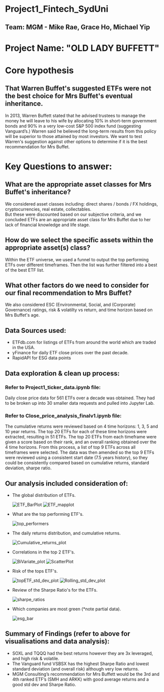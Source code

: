 # Project1_Fintech_SydUni
## Team: MGM - Mike Rae, Grace Ho, Michael Yip

# Project Name: "OLD LADY BUFFETT"

# Core hypothesis
## That Warren Buffet's suggested ETFs were not the best choice for Mrs Buffet's eventual inheritance.
In 2013, Warren Buffett stated that he advised trustees to manage the money he will leave to his wife by allocating
10% in short-term government bonds and 90% in a very low-cost S&P 500 index fund (suggesting Vanguard’s.)
Warren said he believed the long-term results from this policy will be superior to those attained by most investors.
We want to test Warren's suggestion against other options to determine if it is the best recommendation for Mrs Buffet.

# Key Questions to answer:
## What are the appropriate asset classes for Mrs Buffet's inheritance?
We considered asset classes including: direct shares / bonds / FX holdings, cryptocurrencies, real estate, collectables.  
But these were discounted based on our subjective criteria, and we concluded ETFs are an appropriate asset class for Mrs Buffet due to her lack of financial knowledge and life stage.

## How do we select the specific assets within the appropriate asset(s) class?
Within the ETF universe, we used a funnel to output the top performing ETFs over different timeframes.  Then the list was further filtered into a best of the best ETF list.

## What other factors do we need to consider for our final recommendation to Mrs Buffet?  
We also considered ESC (Environmental, Social, and (Corporate) Governance) ratings, risk & volatilty vs return, and time horizon based on Mrs Buffet's age.

## Data Sources used:
 - ETFdb.com for listings of ETFs from around the world which are traded in the USA.
 - yFinance for daily ETF close prices over the past decade.
 - RapidAPI for ESG data points

## Data exploration & clean up process:
### Refer to Project1_ticker_data.ipynb file:

Daily close price data for 561 ETFs over a decade was obtained.  They had to be broken up into 30 smaller data requests and pulled into Jupyter Lab.  

### Refer to Close_price_analysis_finalv1.ipynb file:

The cumulative returns were reviewed based on 4 time horizons: 1, 3, 5 and 10 year returns.  The top 20 ETFs for each of these time horizons were extracted, resulting in 51 ETFs.
The top 20 ETFs from each timeframe were given a score based on their rank, and an overall ranking obtained over the 4 time horizons.
From this process, a list of top 9 ETFs across all timeframes were selected.
The data was then amended so the top 9 ETFs were reviewed using a consistent start date (7.5 years history), so they could be consistently compared based on cumulative returns, standard deviation, sharpe ratio.


## Our analysis included consideration of:
 - The global distribution of ETFs.
    
    ![ETF_BarPlot](ETF_barplot.png)
    ![ETF_mapplot](ETF_mapplot.png)
 
 - What are the top performing ETF's.
     
     ![top_performers](top_performers.png)
 
 - The daily returns distribution, and cumulative returns.
     
     ![Cumulative_returns_plot](top_etf_cumrtn_plot.png)

 - Correlations in the top 2 ETF's.
    
    ![BiVariate_plot](bivariate.png)
    ![ScatterPlot](scatterplot.png)
    
 - Risk of the tops ETF's.
    
    ![topETF_std_dev_plot](top_etf_stddev_plot.png)
    ![Rolling_std_dev_plot](top_etf_roll_std_plot.png)
    
 - Review of the Sharpe Ratio's for the ETFs.
 
    ![sharpe_ratios](sharpe_ratios.png)
 
 - Which companies are most green (*note partial data).
    
    ![esg_bar](esg_company_bar.png)



## Summary of Findings (refer to above for visualisations and data analysis):

 - SOXL and TQQQ had the best returns however they are 3x leveraged, and high risk & volatile.
 - The Vanguard fund VSBSX has the highest Sharpe Ratio and lowest standard deviation (and overall risk) although very low returns.
 - MGM Consulting’s recommendation for Mrs Buffett would be the 3rd and 4th ranked ETF’s (SMH and ARKK) with good average returns and a good std dev and Sharpe Ratio.



